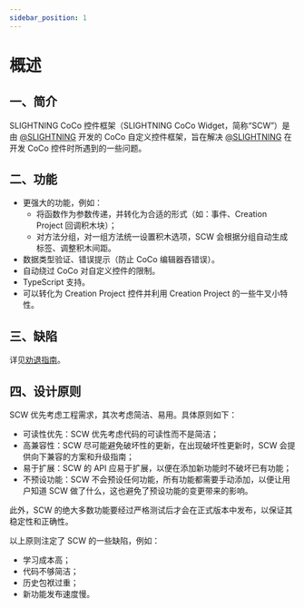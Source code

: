 ```yaml
---
sidebar_position: 1
---
```


# 概述

## 一、简介

SLIGHTNING CoCo 控件框架（SLIGHTNING CoCo Widget，简称“SCW”）是由 [@SLIGHTNING](https://s-lightning.github.io/) 开发的 CoCo 自定义控件框架，旨在解决 [@SLIGHTNING](https://s-lightning.github.io/) 在开发 CoCo 控件时所遇到的一些问题。

## 二、功能

- 更强大的功能，例如：
  - 将函数作为参数传递，并转化为合适的形式（如：事件、Creation Project 回调积木块）；
  - 对方法分组，对一组方法统一设置积木选项，SCW 会根据分组自动生成标签、调整积木间距。
- 数据类型验证、错误提示（防止 CoCo 编辑器吞错误）。
- 自动绕过 CoCo 对自定义控件的限制。
- TypeScript 支持。
- 可以转化为 Creation Project 控件并利用 Creation Project 的一些牛叉小特性。

## 三、缺陷

详见[劝退指南](dissuade)。

## 四、设计原则

SCW 优先考虑工程需求，其次考虑简洁、易用。具体原则如下：

- 可读性优先：SCW 优先考虑代码的可读性而不是简洁；
- 高兼容性：SCW 尽可能避免破坏性的更新，在出现破坏性更新时，SCW 会提供向下兼容的方案和升级指南；
- 易于扩展：SCW 的 API 应易于扩展，以便在添加新功能时不破坏已有功能；
- 不预设功能：SCW 不会预设任何功能，所有功能都需要手动添加，以便让用户知道 SCW 做了什么，这也避免了预设功能的变更带来的影响。

此外，SCW 的绝大多数功能要经过严格测试后才会在正式版本中发布，以保证其稳定性和正确性。

以上原则注定了 SCW 的一些缺陷，例如：

- 学习成本高；
- 代码不够简洁；
- 历史包袱过重；
- 新功能发布速度慢。

